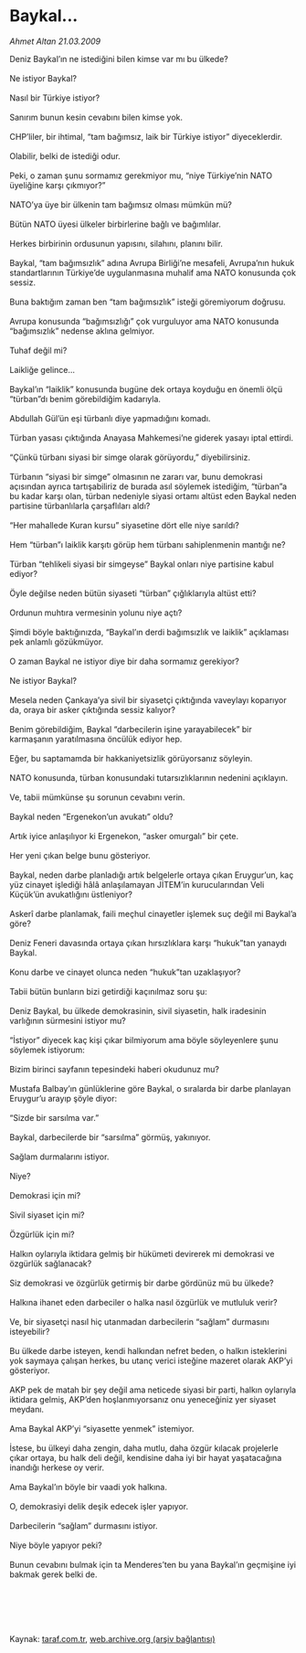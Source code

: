 # Baykal...

*Ahmet Altan 21.03.2009*

<div class="taraf_structure_2col_1zq">
<div class="margen_n">



 <p>Deniz Baykal’ın ne istediğini bilen kimse var mı bu ülkede? <br/><br/>Ne istiyor Baykal? <br/><br/>Nasıl bir Türkiye istiyor? <br/><br/>Sanırım bunun kesin cevabını bilen kimse yok. <br/><br/>CHP’liler, bir ihtimal, “tam bağımsız, laik bir Türkiye istiyor” diyeceklerdir. <br/><br/>Olabilir, belki de istediği odur. <br/><br/>Peki, o zaman şunu sormamız gerekmiyor mu, “niye Türkiye’nin NATO üyeliğine karşı çıkmıyor?” <br/><br/>NATO’ya üye bir ülkenin tam bağımsız olması mümkün mü? <br/><br/>Bütün NATO üyesi ülkeler birbirlerine bağlı ve bağımlılar. <br/><br/>Herkes birbirinin ordusunun yapısını, silahını, planını bilir. <br/><br/>Baykal, “tam bağımsızlık” adına Avrupa Birliği’ne mesafeli, Avrupa’nın hukuk standartlarının Türkiye’de uygulanmasına muhalif ama NATO konusunda çok sessiz. <br/><br/>Buna baktığım zaman ben “tam bağımsızlık” isteği göremiyorum doğrusu. <br/><br/>Avrupa konusunda “bağımsızlığı” çok vurguluyor ama NATO konusunda “bağımsızlık” nedense aklına gelmiyor. <br/><br/>Tuhaf değil mi? <br/><br/>Laikliğe gelince... <br/><br/>Baykal’ın “laiklik” konusunda bugüne dek ortaya koyduğu en önemli ölçü “türban”dı benim görebildiğim kadarıyla. <br/><br/>Abdullah Gül’ün eşi türbanlı diye yapmadığını komadı. <br/><br/>Türban yasası çıktığında Anayasa Mahkemesi’ne giderek yasayı iptal ettirdi. <br/><br/>“Çünkü türbanı siyasi bir simge olarak görüyordu,” diyebilirsiniz. <br/><br/>Türbanın “siyasi bir simge” olmasının ne zararı var, bunu demokrasi açısından ayrıca tartışabiliriz de burada asıl söylemek istediğim, “türban”a bu kadar karşı olan, türban nedeniyle siyasi ortamı altüst eden Baykal neden partisine türbanlılarla çarşaflıları aldı?<br/><br/>“Her mahallede Kuran kursu” siyasetine dört elle niye sarıldı? <br/><br/>Hem “türban”ı laiklik karşıtı görüp hem türbanı sahiplenmenin mantığı ne? <br/><br/>Türban “tehlikeli siyasi bir simgeyse” Baykal onları niye partisine kabul ediyor? <br/><br/>Öyle değilse neden bütün siyaseti “türban” çığlıklarıyla altüst etti? <br/><br/>Ordunun muhtıra vermesinin yolunu niye açtı? <br/><br/>Şimdi böyle baktığınızda, “Baykal’ın derdi bağımsızlık ve laiklik” açıklaması pek anlamlı gözükmüyor. <br/><br/>O zaman Baykal ne istiyor diye bir daha sormamız gerekiyor? <br/><br/>Ne istiyor Baykal? <br/><br/>Mesela neden Çankaya’ya sivil bir siyasetçi çıktığında vaveylayı koparıyor da, oraya bir asker çıktığında sessiz kalıyor? <br/><br/>Benim görebildiğim, Baykal “darbecilerin işine yarayabilecek” bir karmaşanın yaratılmasına öncülük ediyor hep. <br/><br/>Eğer, bu saptamamda bir hakkaniyetsizlik görüyorsanız söyleyin. <br/><br/>NATO konusunda, türban konusundaki tutarsızlıklarının nedenini açıklayın. <br/><br/>Ve, tabii mümkünse şu sorunun cevabını verin. <br/><br/>Baykal neden “Ergenekon’un avukatı” oldu? <br/><br/>Artık iyice anlaşılıyor ki Ergenekon, “asker omurgalı” bir çete. <br/><br/>Her yeni çıkan belge bunu gösteriyor. <br/><br/>Baykal, neden darbe planladığı artık belgelerle ortaya çıkan Eruygur’un, kaç yüz cinayet işlediği hâlâ anlaşılamayan JİTEM’in kurucularından Veli Küçük’ün avukatlığını üstleniyor? <br/><br/>Askerî darbe planlamak, faili meçhul cinayetler işlemek suç değil mi Baykal’a göre? <br/><br/>Deniz Feneri davasında ortaya çıkan hırsızlıklara karşı “hukuk”tan yanaydı Baykal. <br/><br/>Konu darbe ve cinayet olunca neden “hukuk”tan uzaklaşıyor? <br/><br/>Tabii bütün bunların bizi getirdiği kaçınılmaz soru şu: <br/><br/>Deniz Baykal, bu ülkede demokrasinin, sivil siyasetin, halk iradesinin varlığının sürmesini istiyor mu? <br/><br/>“İstiyor” diyecek kaç kişi çıkar bilmiyorum ama böyle söyleyenlere şunu söylemek istiyorum: <br/><br/>Bizim birinci sayfanın tepesindeki haberi okudunuz mu? <br/><br/>Mustafa Balbay’ın günlüklerine göre Baykal, o sıralarda bir darbe planlayan Eruygur’u arayıp şöyle diyor: <br/><br/>“Sizde bir sarsılma var.” <br/><br/>Baykal, darbecilerde bir “sarsılma” görmüş, yakınıyor. <br/><br/>Sağlam durmalarını istiyor. <br/><br/>Niye? <br/><br/>Demokrasi için mi? <br/><br/>Sivil siyaset için mi? <br/><br/>Özgürlük için mi? <br/><br/>Halkın oylarıyla iktidara gelmiş bir hükümeti devirerek mi demokrasi ve özgürlük sağlanacak? <br/><br/>Siz demokrasi ve özgürlük getirmiş bir darbe gördünüz mü bu ülkede? <br/><br/>Halkına ihanet eden darbeciler o halka nasıl özgürlük ve mutluluk verir? <br/><br/>Ve, bir siyasetçi nasıl hiç utanmadan darbecilerin “sağlam” durmasını isteyebilir? <br/><br/>Bu ülkede darbe isteyen, kendi halkından nefret beden, o halkın isteklerini yok saymaya çalışan herkes, bu utanç verici isteğine mazeret olarak AKP’yi gösteriyor. <br/><br/>AKP pek de matah bir şey değil ama neticede siyasi bir parti, halkın oylarıyla iktidara gelmiş, AKP’den hoşlanmıyorsanız onu yeneceğiniz yer siyaset meydanı. <br/><br/>Ama Baykal AKP’yi “siyasette yenmek” istemiyor. <br/><br/>İstese, bu ülkeyi daha zengin, daha mutlu, daha özgür kılacak projelerle çıkar ortaya, bu halk deli değil, kendisine daha iyi bir hayat yaşatacağına inandığı herkese oy verir. <br/><br/>Ama Baykal’ın böyle bir vaadi yok halkına. <br/><br/>O, demokrasiyi delik deşik edecek işler yapıyor. <br/><br/>Darbecilerin “sağlam” durmasını istiyor. <br/><br/>Niye böyle yapıyor peki? <br/><br/>Bunun cevabını bulmak için ta Menderes’ten bu yana Baykal’ın geçmişine iyi bakmak gerek belki de.</p>
<br/>
<br/>
<br/>



<br/>


<div id="taraf_not">
</div>

</div>


</div>

Kaynak: [taraf.com.tr](http://www.taraf.com.tr:80/makale/4607.htm), [web.archive.org (arşiv bağlantısı)](http://web.archive.org/web/20090905090049/http://www.taraf.com.tr:80/makale/4607.htm)
